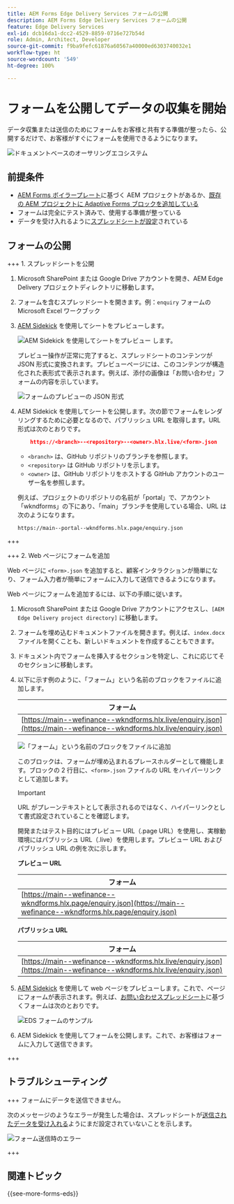 ```yaml
---
title: AEM Forms Edge Delivery Services フォームの公開
description: AEM Forms Edge Delivery Services フォームの公開
feature: Edge Delivery Services
exl-id: dcb16da1-dcc2-4529-8859-0716e727b54d
role: Admin, Architect, Developer
source-git-commit: f9ba9fefc61876a60567a40000ed6303740032e1
workflow-type: ht
source-wordcount: '549'
ht-degree: 100%

---
```


# フォームを公開してデータの収集を開始

データ収集または送信のためにフォームをお客様と共有する準備が整ったら、公開するだけで、お客様がすぐにフォームを使用できるようになります。

![ドキュメントベースのオーサリングエコシステム](/help/edge/assets/document-based-authoring-workflow-publish-form.png)

## 前提条件

* [AEM Forms ボイラープレート](/help/edge/docs/forms/tutorial.md#create-a-new-aem-project-pre-configured-with-adaptive-forms-block)に基づく AEM プロジェクトがあるか、[既存の AEM プロジェクトに Adaptive Forms ブロックを追加している](/help/edge/docs/forms/tutorial.md#add-adaptive-forms-block-to-your-existing-aem-project)
* フォームは完全にテスト済みで、使用する準備が整っている
* データを受け入れるように[スプレッドシートが設定](/help/edge/docs/forms/submit-forms.md)されている


## フォームの公開

+++ 1. スプレッドシートを公開

1. Microsoft SharePoint または Google Drive アカウントを開き、AEM Edge Delivery プロジェクトディレクトリに移動します。

1. フォームを含むスプレッドシートを開きます。例：`enquiry` フォームの Microsoft Excel ワークブック

1. [AEM Sidekick](https://www.aem.live/developer/tutorial#preview-and-publish-your-content) を使用してシートをプレビューします。

   ![AEM Sidekick を使用してシートをプレビュー](/help/edge/assets/preview-form.png) します。

   プレビュー操作が正常に完了すると、スプレッドシートのコンテンツが JSON 形式に変換されます。プレビューページには、このコンテンツが構造化された表形式で表示されます。例えば、添付の画像は「お問い合わせ」フォームの内容を示しています。

   ![フォームのプレビューの JSON 形式](/help/edge/assets/forms-preview-json-format.png)

1. AEM Sidekick を使用してシートを公開します。次の節でフォームをレンダリングするために必要となるので、パブリッシュ URL を取得します。URL 形式は次のとおりです。


   ```JSON
       https://<branch>--<repository>--<owner>.hlx.live/<form>.json
   ```

   * `<branch>` は、GitHub リポジトリのブランチを参照します。
   * `<repository>` は GitHub リポジトリを示します。
   * `<owner>` は、GitHub リポジトリをホストする GitHub アカウントのユーザー名を参照します。

   例えば、プロジェクトのリポジトリの名前が「portal」で、アカウント「wkndforms」の下にあり、「main」ブランチを使用している場合、URL は次のようになります。

   `https://main--portal--wkndforms.hlx.page/enquiry.json`

+++

+++ 2. Web ページにフォームを追加

Web ページに `<form>.json` を追加すると、顧客インタラクションが簡単になり、フォーム入力者が簡単にフォームに入力して送信できるようになります。


Web ページにフォームを追加するには、以下の手順に従います。

1. Microsoft SharePoint または Google Drive アカウントにアクセスし、`[AEM Edge Delivery project directory]` に移動します。

1. フォームを埋め込むドキュメントファイルを開きます。例えば、`index.docx` ファイルを開くことも、新しいドキュメントを作成することもできます。

1. ドキュメント内でフォームを挿入するセクションを特定し、これに応じてそのセクションに移動します。

1. 以下に示す例のように、「フォーム」という名前のブロックをファイルに追加します。

   | フォーム |
   |---|
   | [https://main--wefinance--wkndforms.hlx.live/enquiry.json](https://main--wefinance--wkndforms.hlx.live/enquiry.json) |

   ![「フォーム」という名前のブロックをファイルに追加](/help/edge/assets/enquiry-doc-to-embed-form.png)

   このブロックは、フォームが埋め込まれるプレースホルダーとして機能します。ブロックの 2 行目に、`<form>.json` ファイルの URL をハイパーリンクとして追加します。

   >[!IMPORTANT]
   >
   >
   > URL がプレーンテキストとして表示されるのではなく、ハイパーリンクとして書式設定されていることを確認します。

   開発またはテスト目的にはプレビュー URL（.page URL）を使用し、実稼動環境にはパブリッシュ URL（.live）を使用します。プレビュー URL およびパブリッシュ URL の例を次に示します。

   **プレビュー URL**

   | フォーム |
   |---|
   | [https://main--wefinance--wkndforms.hlx.page/enquiry.json](https://main--wefinance--wkndforms.hlx.page/enquiry.json) |


   **パブリッシュ URL**

   | フォーム |
   |---|
   | [https://main--wefinance--wkndforms.hlx.live/enquiry.json](https://main--wefinance--wkndforms.hlx.live/enquiry.json) |

1. [AEM Sidekick](https://www.aem.live/developer/tutorial#preview-and-publish-your-content) を使用して web ページをプレビューします。これで、ページにフォームが表示されます。例えば、[お問い合わせスプレッドシート](https://docs.google.com/spreadsheets/d/196lukD028RDK_evBelkOonPxC7w0l_IiJ-Yx3DvMfNk/edit#gid=0)に基づくフォームは次のとおりです。


   ![EDS フォームのサンプル](/help/edge/assets/eds-form.png)

1. AEM Sidekick を使用してフォームを公開します。これで、お客様はフォームに入力して送信できます。

+++

## トラブルシューティング

+++ フォームにデータを送信できません。

次のメッセージのようなエラーが発生した場合は、スプレッドシートが[送信されたデータを受け入れる](/help/edge/docs/forms/submit-forms.md)ようにまだ設定されていないことを示します。

![フォーム送信時のエラー](/help/edge/assets/form-error.png)

+++


## 関連トピック

{{see-more-forms-eds}}
